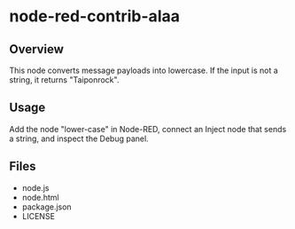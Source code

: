 # node-red-contrib-alaa

## Overview
This node converts message payloads into lowercase. If the input is not a string, it returns "Taiponrock".

## Usage
Add the node "lower-case" in Node-RED, connect an Inject node that sends a string, and inspect the Debug panel.

## Files
- node.js
- node.html
- package.json
- LICENSE
